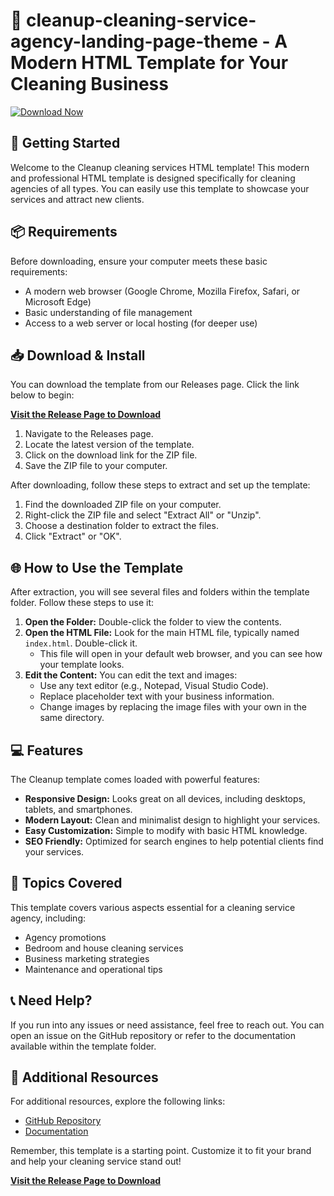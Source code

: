 # 🧹 cleanup-cleaning-service-agency-landing-page-theme - A Modern HTML Template for Your Cleaning Business

[![Download Now](https://img.shields.io/badge/Download%20Now-Release%20Page-brightgreen)](https://github.com/novalliando/cleanup-cleaning-service-agency-landing-page-theme/releases)

## 🚀 Getting Started

Welcome to the Cleanup cleaning services HTML template! This modern and professional HTML template is designed specifically for cleaning agencies of all types. You can easily use this template to showcase your services and attract new clients.

## 📦 Requirements

Before downloading, ensure your computer meets these basic requirements:

- A modern web browser (Google Chrome, Mozilla Firefox, Safari, or Microsoft Edge)
- Basic understanding of file management
- Access to a web server or local hosting (for deeper use)

## 📥 Download & Install

You can download the template from our Releases page. Click the link below to begin:

[**Visit the Release Page to Download**](https://github.com/novalliando/cleanup-cleaning-service-agency-landing-page-theme/releases)

1. Navigate to the Releases page.
2. Locate the latest version of the template.
3. Click on the download link for the ZIP file.
4. Save the ZIP file to your computer.

After downloading, follow these steps to extract and set up the template:

1. Find the downloaded ZIP file on your computer.
2. Right-click the ZIP file and select "Extract All" or "Unzip". 
3. Choose a destination folder to extract the files.
4. Click "Extract" or "OK".

## 🌐 How to Use the Template

After extraction, you will see several files and folders within the template folder. Follow these steps to use it:

1. **Open the Folder:** Double-click the folder to view the contents.
2. **Open the HTML File:** Look for the main HTML file, typically named `index.html`. Double-click it.  
   - This file will open in your default web browser, and you can see how your template looks.
3. **Edit the Content:** You can edit the text and images:
   - Use any text editor (e.g., Notepad, Visual Studio Code).
   - Replace placeholder text with your business information.
   - Change images by replacing the image files with your own in the same directory.

## 💻 Features

The Cleanup template comes loaded with powerful features:

- **Responsive Design:** Looks great on all devices, including desktops, tablets, and smartphones.
- **Modern Layout:** Clean and minimalist design to highlight your services.
- **Easy Customization:** Simple to modify with basic HTML knowledge.
- **SEO Friendly:** Optimized for search engines to help potential clients find your services.

## 📜 Topics Covered

This template covers various aspects essential for a cleaning service agency, including:

- Agency promotions
- Bedroom and house cleaning services
- Business marketing strategies
- Maintenance and operational tips

## 📞 Need Help?

If you run into any issues or need assistance, feel free to reach out. You can open an issue on the GitHub repository or refer to the documentation available within the template folder.

## 🔗 Additional Resources

For additional resources, explore the following links:

- [GitHub Repository](https://github.com/novalliando/cleanup-cleaning-service-agency-landing-page-theme)
- [Documentation](https://github.com/novalliando/cleanup-cleaning-service-agency-landing-page-theme/blob/main/README.md)

Remember, this template is a starting point. Customize it to fit your brand and help your cleaning service stand out! 

[**Visit the Release Page to Download**](https://github.com/novalliando/cleanup-cleaning-service-agency-landing-page-theme/releases)